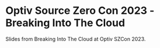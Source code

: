 # Optiv Source Zero Con 2023 -Breaking Into The Cloud
Slides from Breaking Into The Cloud at Optiv SZCon 2023. 
